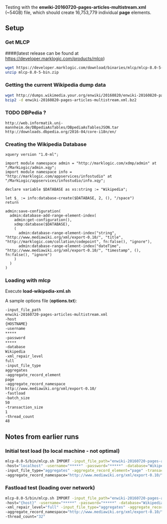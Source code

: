 
Testing with the **enwiki-20160720-pages-articles-multistream.xml** (~54GB) file, which should create 16,753,779 individual **page** elements.

## Setup

### Get MLCP 
####(latest release can be found at https://developer.marklogic.com/products/mlcp)

```bash
wget https://developer.marklogic.com/download/binaries/mlcp/mlcp-8.0-5-bin.zip
unzip mlcp-8.0-5-bin.zip
```

### Getting the current Wikipedia dump data

```bash
wget http://dumps.wikimedia.your.org/enwiki/20160820/enwiki-20160820-pages-articles-multistream.xml.bz2
bzip2 -d enwiki-20160820-pages-articles-multistream.xml.bz2
```

### TODO DBPedia ?
```
http://web.informatik.uni-mannheim.de/DBpediaAsTables/DBpediaAsTablesJSON.tar
http://downloads.dbpedia.org/2016-04/core-i18n/en/
```

### Creating the Wikipedia Database

```xquery
xquery version "1.0-ml"; 

import module namespace admin = "http://marklogic.com/xdmp/admin" at "/MarkLogic/admin.xqy";
import module namespace info = "http://marklogic.com/appservices/infostudio" at "/MarkLogic/appservices/infostudio/info.xqy";

declare variable $DATABASE as xs:string := "Wikipedia";

let $_ := info:database-create($DATABASE, 2, (), "/space")
return

admin:save-configuration(
  admin:database-add-range-element-index( 
    admin:get-configuration(), 
    xdmp:database($DATABASE), 
    (
      admin:database-range-element-index("string", "http://www.mediawiki.org/xml/export-0.10/", "title", "http://marklogic.com/collation/codepoint", fn:false(), "ignore"),
      admin:database-range-element-index("dateTime", "http://www.mediawiki.org/xml/export-0.10/", "timestamp", (), fn:false(), "ignore")
    )
  )
)
```

### Loading with mlcp

Execute **load-wikipedia-xml.sh**

A sample options file (**options.txt**):

```bash
-input_file_path
enwiki-20160720-pages-articles-multistream.xml
-host
{HOSTNAME}
-username
*****
-password
*****
-database
Wikipedia
-xml_repair_level
full 
-input_file_type
aggregates
-aggregate_record_element
page
-aggregate_record_namespace
http://www.mediawiki.org/xml/export-0.10/
-fastload 
-batch_size
50
-transaction_size
1
-thread_count
48
```


## Notes from earlier runs

### Initial test load (to local machine - not optimal)
```bash
mlcp-8.0-5/bin/mlcp.sh IMPORT -input_file_path="enwiki-20160720-pages-articles-multistream.xml" \
-host="localhost" -username="*****" -password="*****" -database="Wikipedia2" -xml_repair_level="full" \
-input_file_type="aggregates" -aggregate_record_element="page" -transaction_size="100" -thread_count="16" \
-aggregate_record_namespace="http://www.mediawiki.org/xml/export-0.10/"
```

### Fastload test (loading over network)
```bash
mlcp-8.0-5/bin/mlcp.sh IMPORT -input_file_path="enwiki-20160720-pages-articles-multistream.xml" \
-host="{host}" -username="*****" -password="*****" -database="Wikipedia" \
-xml_repair_level="full" -input_file_type="aggregates" -aggregate_record_element="page" \
-aggregate_record_namespace="http://www.mediawiki.org/xml/export-0.10/" -fastload -batch_size="20" -transaction_size="1" \
-thread_count="32"
```
